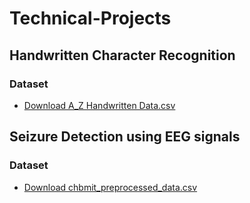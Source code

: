 # Technical-Projects

## Handwritten Character Recognition
### Dataset
- [Download A_Z Handwritten Data.csv](link_to_csv_file)
  
## Seizure Detection using EEG signals
### Dataset
- [Download chbmit_preprocessed_data.csv](link_to_csv_file)

